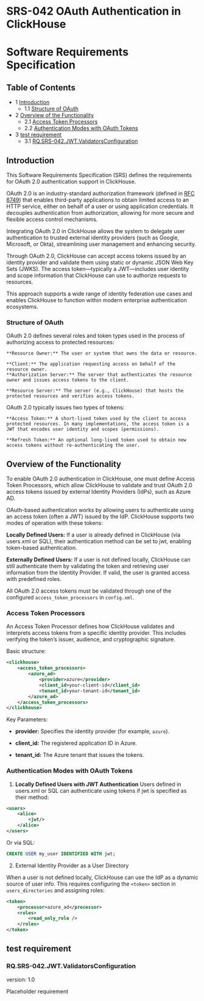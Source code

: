 # SRS-042 OAuth Authentication in ClickHouse
# Software Requirements Specification

## Table of Contents

* 1 [Introduction](#introduction)
    * 1.1 [Structure of OAuth](#structure-of-oauth)
* 2 [Overview of the Functionality](#overview-of-the-functionality)
    * 2.1 [Access Token Processors](#access-token-processors)
    * 2.2 [Authentication Modes with OAuth Tokens](#authentication-modes-with-oauth-tokens)
* 3 [test requirement](#test-requirement)
    * 3.1 [RQ.SRS-042.JWT.ValidatorsConfiguration](#rqsrs-042jwtvalidatorsconfiguration)

    
## Introduction

This Software Requirements Specification (SRS) defines the requirements for OAuth 2.0 authentication support in ClickHouse.

OAuth 2.0 is an industry-standard authorization framework (defined in [RFC 6749](https://datatracker.ietf.org/doc/html/rfc6749)) that enables third-party applications to obtain limited access to an HTTP service, either on behalf of a user or using application credentials. It decouples authentication from authorization, allowing for more secure and flexible access control mechanisms.

Integrating OAuth 2.0 in ClickHouse allows the system to delegate user authentication to trusted external identity providers (such as Google, Microsoft, or Okta), streamlining user management and enhancing security.

Through OAuth 2.0, ClickHouse can accept access tokens issued by an identity provider and validate them using static or dynamic JSON Web Key Sets (JWKS). The access token—typically a JWT—includes user identity and scope information that ClickHouse can use to authorize requests to resources.

This approach supports a wide range of identity federation use cases and enables ClickHouse to function within modern enterprise authentication ecosystems.


### Structure of OAuth

OAuth 2.0 defines several roles and token types used in the process of authorizing access to protected resources:

    **Resource Owner:** The user or system that owns the data or resource.

    **Client:** The application requesting access on behalf of the resource owner.
    **Authorization Server:** The server that authenticates the resource owner and issues access tokens to the client.

    **Resource Server:** The server (e.g., ClickHouse) that hosts the protected resources and verifies access tokens.

OAuth 2.0 typically issues two types of tokens:

    **Access Token:** A short-lived token used by the client to access protected resources. In many implementations, the access token is a JWT that encodes user identity and scopes (permissions).

    **Refresh Token:** An optional long-lived token used to obtain new access tokens without re-authenticating the user.


## Overview of the Functionality

To enable OAuth 2.0 authentication in ClickHouse, one must define Access Token Processors, which allow ClickHouse to validate and trust OAuth 2.0 access tokens issued by external Identity Providers (IdPs), such as Azure AD.

OAuth-based authentication works by allowing users to authenticate using an access token (often a JWT) issued by the IdP. ClickHouse supports two modes of operation with these tokens:

**Locally Defined Users:** If a user is already defined in ClickHouse (via users.xml or SQL), their authentication method can be set to jwt, enabling token-based authentication.

**Externally Defined Users:** If a user is not defined locally, ClickHouse can still authenticate them by validating the token and retrieving user information from the Identity Provider. If valid, the user is granted access with predefined roles.

All OAuth 2.0 access tokens must be validated through one of the configured `access_token_processors` in `config.xml`.

### Access Token Processors

An Access Token Processor defines how ClickHouse validates and interprets access tokens from a specific identity provider. This includes verifying the token’s issuer, audience, and cryptographic signature.

Basic structure:

```xml
<clickhouse>
    <access_token_processors>
        <azure_ad>
            <provider>azure</provider>
            <client_id>your-client-id</client_id>
            <tenant_id>your-tenant-id</tenant_id>
        </azure_ad>
    </access_token_processors>
</clickhouse>
```

Key Parameters:

- **provider:** Specifies the identity provider (for example, `azure`).

- **client_id:** The registered application ID in Azure.

- **tenant_id:** The Azure tenant that issues the tokens.

### Authentication Modes with OAuth Tokens

1. **Locally Defined Users with JWT Authentication**
Users defined in users.xml or SQL can authenticate using tokens if jwt is specified as their method:

```xml
<users>
    <alice>
        <jwt/>
    </alice>
</users>
```

Or via SQL:

```sql
CREATE USER my_user IDENTIFIED WITH jwt;
```

2. External Identity Provider as a User Directory

When a user is not defined locally, ClickHouse can use the IdP as a dynamic source of user info. This requires configuring the `<token>` section in `users_directories` and assigning roles:

```xml
<token>
    <processor>azure_ad</processor>
    <roles>
        <read_only_role />
    </roles>
</token>
```


## test requirement

### RQ.SRS-042.JWT.ValidatorsConfiguration
version: 1.0


Placeholder requirement




[ClickHouse]: https://clickhouse.com
[Grafana]: https://grafana.com


